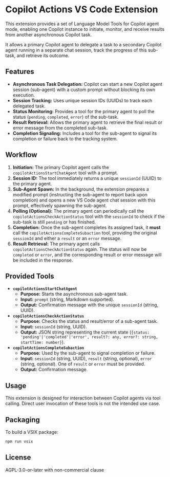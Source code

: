 # Copilot Actions VS Code Extension

This extension provides a set of Language Model Tools for Copilot agent mode, enabling one Copilot instance to initiate, monitor, and receive results from another asynchronous Copilot task.

It allows a primary Copilot agent to delegate a task to a secondary Copilot agent running in a separate chat session, track the progress of this sub-task, and retrieve its outcome.

## Features

*   **Asynchronous Task Delegation:** Copilot can start a new Copilot agent session (sub-agent) with a custom prompt without blocking its own execution.
*   **Session Tracking:** Uses unique session IDs (UUIDs) to track each delegated task.
*   **Status Monitoring:** Provides a tool for the primary agent to poll the status (`pending`, `completed`, `error`) of the sub-task.
*   **Result Retrieval:** Allows the primary agent to retrieve the final result or error message from the completed sub-task.
*   **Completion Signaling:** Includes a tool for the sub-agent to signal its completion or failure back to the tracking system.

## Workflow

1.  **Initiation:** The primary Copilot agent calls the `copilotActionsStartChatAgent` tool with a prompt.
2.  **Session ID:** The tool immediately returns a unique `sessionId` (UUID) to the primary agent.
3.  **Sub-Agent Spawn:** In the background, the extension prepares a modified prompt (instructing the sub-agent to report back upon completion) and opens a new VS Code agent chat session with this prompt, effectively spawning the sub-agent.
4.  **Polling (Optional):** The primary agent can periodically call the `copilotActionsCheckActionStatus` tool with the `sessionId` to check if the sub-task is still `pending` or has finished.
5.  **Completion:** Once the sub-agent completes its assigned task, it **must** call the `copilotActionsCompleteSubaction` tool, providing the original `sessionId` and either a `result` or an `error` message.
6.  **Result Retrieval:** The primary agent calls `copilotActionsCheckActionStatus` again. The status will now be `completed` or `error`, and the corresponding result or error message will be included in the response.

## Provided Tools

*   **`copilotActionsStartChatAgent`**
    *   **Purpose:** Starts the asynchronous sub-agent task.
    *   **Input:** `prompt` (string, Markdown supported).
    *   **Output:** Confirmation message with the unique `sessionId` (string, UUID).
*   **`copilotActionsCheckActionStatus`**
    *   **Purpose:** Checks the status and result/error of a sub-agent task.
    *   **Input:** `sessionId` (string, UUID).
    *   **Output:** JSON string representing the current state (`{status: 'pending'|'completed'|'error', result?: any, error?: string, startTime: number}`).
*   **`copilotActionsCompleteSubaction`**
    *   **Purpose:** Used by the sub-agent to signal completion or failure.
    *   **Input:** `sessionId` (string, UUID), `result` (string, optional), `error` (string, optional). One of `result` or `error` must be provided.
    *   **Output:** Confirmation message.

## Usage

This extension is designed for interaction between Copilot agents via tool calling. Direct user invocation of these tools is not the intended use case.

## Packaging

To build a VSIX package:

```sh
npm run vsix
```

## License

AGPL-3.0-or-later with non-commercial clause
